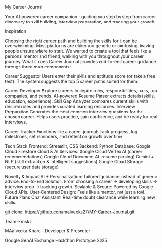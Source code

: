 My Career Journal

Your AI-powered career companion - guiding you step by step from career discovery to skill building, interview preparation, and tracking your growth.

Inspiration

Choosing the right career path and building the skills for it can be overwhelming. Most platforms are either too generic or confusing, leaving people unsure where to start. We wanted to create a tool that feels like a personal mentor and friend, walking with you throughout your career journey.
What it does
Career Journal provides end-to-end career guidance through three main components:

Career Suggestor
Users enter their skills and aptitude score (or take a free test).
The system suggests the top 5 career paths suited for them.

Career Developer
Explore careers in depth: roles, responsibilities, tools, top companies, and trends.
AI-powered Resume Parser extracts details (skills, education, experience).
Skill Gap Analyzer compares current skills with desired roles and provides curated learning resources.
Interview Preparation
Generates the most common interview questions for the chosen career.
Helps users practice, gain confidence, and be ready for real interviews.

Career Tracker
Functions like a career journal: track progress, log milestones, set reminders, and reflect on growth over time.

Tech Stack
Frontend: Streamlit, CSS
Backend: Python
Database: Google Cloud Firestore
Cloud & AI Services:
Google Cloud Vertex AI (career recommendations)
Google Cloud Document AI (resume parsing)
Gemini + NLP (skill extraction & intelligent suggestions)
Google Cloud Storage (secure user data storage)

 Novelty & Impact
AI + Personalization: Tailored guidance instead of generic advice.
End-to-End Solution: From choosing a career → developing skills → interview prep → tracking growth.
Scalable & Secure: Powered by Google Cloud APIs.
User-Centered Design: Feels like a mentor, not just a tool.
Future Plans
Chat Assistant: Real-time doubt clearance while learning new skills.

git clone: https://github.com/malveeka27/MY-Career-Journal.git




Team-Kmskz

MAalveeka Khare – Developer & Presenter

Google GenAI Exchange Hackthon Prototype 2025
